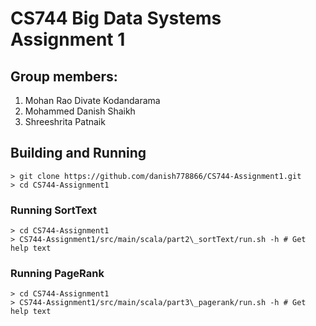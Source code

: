 # CS744 Big Data Systems Assignment 1

## Group members:
1. Mohan Rao Divate Kodandarama
2. Mohammed Danish Shaikh
3. Shreeshrita Patnaik

## Building and Running
```
> git clone https://github.com/danish778866/CS744-Assignment1.git
> cd CS744-Assignment1
```

### Running SortText
```
> cd CS744-Assignment1
> CS744-Assignment1/src/main/scala/part2\_sortText/run.sh -h # Get help text
```

### Running PageRank
```
> cd CS744-Assignment1
> CS744-Assignment1/src/main/scala/part3\_pagerank/run.sh -h # Get help text
```
